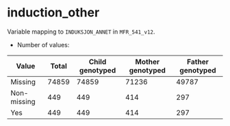 # induction_other
Variable mapping to `INDUKSJON_ANNET` in `MFR_541_v12`.
- Number of values:

| Value | Total | Child genotyped | Mother genotyped | Father genotyped |
| ----- | ----- | --------------- | ---------------- | ---------------- |
| Missing | 74859 | 74859 | 71236 | 49787 |
| Non-missing | 449 | 449 | 414 | 297 |
| Yes | 449 | 449 | 414 |297 |



